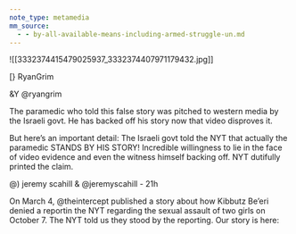 ```yaml
---
note_type: metamedia
mm_source:
  - - by-all-available-means-including-armed-struggle-un.md
---
```


![[3332374415479025937_3332374407971179432.jpg]]

[} RyanGrim

&Y @ryangrim

The paramedic who told this false story was
pitched to western media by the Israeli govt. He
has backed off his story now that video
disproves it.

But here’s an important detail: The Israeli govt
told the NYT that actually the paramedic
STANDS BY HIS STORY! Incredible willingness
to lie in the face of video evidence and even the
witness himself backing off. NYT dutifully
printed the claim.

@) jeremy scahill & @jeremyscahill - 21h

On March 4, @theintercept published a story about
how Kibbutz Be’eri denied a reportin the NYT
regarding the sexual assault of two girls on October
7. The NYT told us they stood by the reporting. Our
story is here:

